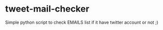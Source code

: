 # tweet-mail-checker
Simple python script to check EMAILS list if it have twitter account or not ;)

